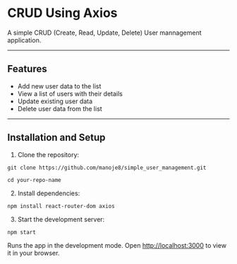 # CRUD Using Axios

A simple CRUD (Create, Read, Update, Delete) User mannagement application.

___
## Features

- Add new user data to the list
- View a list of users with their details
- Update existing user data
- Delete user data from the list

___
## Installation and Setup

1. Clone the repository:

```
git clone https://github.com/manoje8/simple_user_management.git

cd your-repo-name
```

2. Install dependencies:
```
npm install react-router-dom axios
```

3. Start the development server:
```
npm start
```
 Runs the app in the development mode.
Open [http://localhost:3000](http://localhost:3000) to view it in your browser.